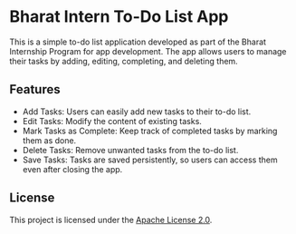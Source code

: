 # Bharat Intern To-Do List App

This is a simple to-do list application developed as part of the Bharat Internship Program for app development. The app allows users to manage their tasks by adding, editing, completing, and deleting them.

## Features

- Add Tasks: Users can easily add new tasks to their to-do list.
- Edit Tasks: Modify the content of existing tasks.
- Mark Tasks as Complete: Keep track of completed tasks by marking them as done.
- Delete Tasks: Remove unwanted tasks from the to-do list.
- Save Tasks: Tasks are saved persistently, so users can access them even after closing the app.
 
 ## License

This project is licensed under the [Apache License 2.0](LICENSE).
